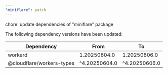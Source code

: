 ```yaml
---
"miniflare": patch
---
```


chore: update dependencies of "miniflare" package

The following dependency versions have been updated:

| Dependency                | From          | To            |
| ------------------------- | ------------- | ------------- |
| workerd                   | 1.20250604.0  | 1.20250606.0  |
| @cloudflare/workers-types | ^4.20250604.0 | ^4.20250606.0 |
